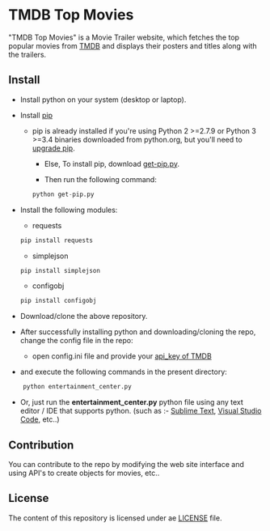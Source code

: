 # TMDB Top Movies

"TMDB Top Movies" is a Movie Trailer website, which fetches the top popular movies from [TMDB](https://www.themoviedb.org/en) and displays their posters and titles along with the trailers.

## Install

* Install python on your system (desktop or laptop).

* Install [pip](https://pip.pypa.io/en/stable/installing/)
  * pip is already installed if you're using Python 2 >=2.7.9 or Python 3 >=3.4 binaries downloaded from python.org, but you'll need to [upgrade pip](https://pip.pypa.io/en/stable/installing/#upgrading-pip).

    * Else, To install pip,  download [get-pip.py](https://bootstrap.pypa.io/get-pip.py).

    * Then run the following command:

    ```python
    python get-pip.py
    ```
* Install the following modules:

    * requests

    ```python
    pip install requests
    ```

    * simplejson

    ```python
    pip install simplejson
    ```

    * configobj

    ```python
    pip install configobj
    ```

* Download/clone the above repository.

* After successfully installing python and downloading/cloning the repo, change the config file in the repo:

    * open config.ini file and provide your [api_key of TMDB](https://developers.themoviedb.org/3/getting-started)

* and execute the following commands in the present directory:

```python
    python entertainment_center.py
```

* Or, just run the **entertainment_center.py** python file using any text editor / IDE that supports python. (such as :- [Sublime Text](https://www.sublimetext.com/), [Visual Studio Code](https://code.visualstudio.com/), etc..)

## Contribution

You can contribute to the repo by modifying the web site interface and using API's to create objects for movies, etc..

## License

The content of this repository is licensed under ae [LICENSE](LICENSE.md) file.
